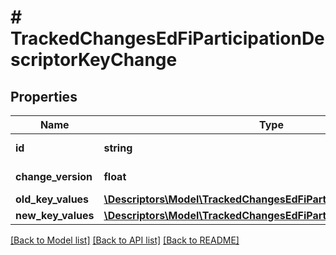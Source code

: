 # # TrackedChangesEdFiParticipationDescriptorKeyChange

## Properties

Name | Type | Description | Notes
------------ | ------------- | ------------- | -------------
**id** | **string** | Resource identifier | [optional]
**change_version** | **float** | Change version | [optional]
**old_key_values** | [**\Descriptors\Model\TrackedChangesEdFiParticipationDescriptorKey**](TrackedChangesEdFiParticipationDescriptorKey.md) |  | [optional]
**new_key_values** | [**\Descriptors\Model\TrackedChangesEdFiParticipationDescriptorKey**](TrackedChangesEdFiParticipationDescriptorKey.md) |  | [optional]

[[Back to Model list]](../../README.md#models) [[Back to API list]](../../README.md#endpoints) [[Back to README]](../../README.md)
